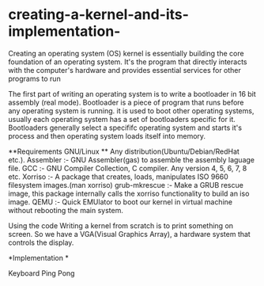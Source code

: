 # creating-a-kernel-and-its-implementation-
Creating an operating system (OS) kernel is essentially building the core foundation of an operating system. It's the program that directly interacts with the computer's hardware and provides essential services for other programs to run

The first part of writing an operating system is to write a bootloader in 16 bit assembly (real mode). Bootloader is a piece of program that runs before any operating system is running. it is used to boot other operating systems, usually each operating system has a set of bootloaders specific for it. Bootloaders generally select a specififc operating system and starts it's process and then operating system loads itself into memory.

**Requirements GNU/Linux ** Any distribution(Ubuntu/Debian/RedHat etc.). Assembler :- GNU Assembler(gas) to assemble the assembly laguage file. GCC :- GNU Compiler Collection, C compiler. Any version 4, 5, 6, 7, 8 etc. Xorriso :- A package that creates, loads, manipulates ISO 9660 filesystem images.(man xorriso) grub-mkrescue :- Make a GRUB rescue image, this package internally calls the xorriso functionality to build an iso image. QEMU :- Quick EMUlator to boot our kernel in virtual machine without rebooting the main system.

Using the code Writing a kernel from scratch is to print something on screen. So we have a VGA(Visual Graphics Array), a hardware system that controls the display.

*Implementation *

Keyboard
Ping Pong
